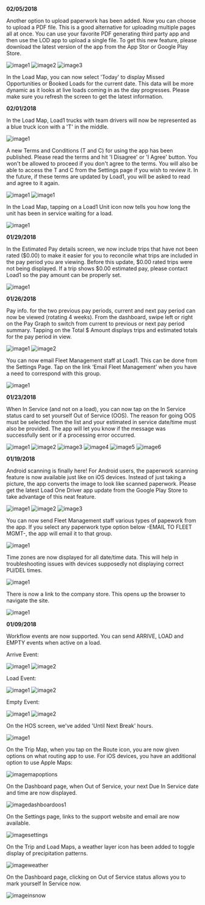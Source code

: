 **02/05/2018**

Another option to upload paperwork has been added.  Now you can choose to upload a PDF file.  This is a good alternative for uploading multiple pages all at once.  You can use your favorite PDF generating third party app and then use the LOD app to upload a single file.  To get this new feature, please download the latest version of the app from the App Stor or Google Play Store.

![image1](_media/whatsnew/imagepwoption1.png)
![image2](_media/whatsnew/imagepwoption2.png)
![image3](_media/whatsnew/imagepwoption3.png)

In the Load Map, you can now select 'Today' to display Missed Opportunities or Booked Loads for the current date.  This data will be more dynamic as it looks at live loads coming in as the day progresses.  Please make sure you refresh the screen to get the latest information.

**02/01/2018**

In the Load Map, Load1 trucks with team drivers will now be represented as a blue truck icon with a 'T' in the middle.

![image1](_media/whatsnew/imagemapoptions3.png)

A new Terms and Conditions (T and C) for using the app has been published.  Please read the terms and hit 'I Disagree' or 'I Agree' button.  You won't be allowed to proceed if you don't agree to the terms.  You will also be able to access the T and C from the Settings page if you wish to review it.  In the future, if these terms are updated by Load1, you will be asked to read and agree to it again.  

![image1](_media/whatsnew/imageTandC.png)
![image1](_media/whatsnew/imageTandC2.png)

In the Load Map, tapping on a Load1 Unit icon now tells you how long the unit has been in service waiting for a load.

![image1](_media/whatsnew/imagemapoptions1.png)

**01/29/2018**

In the Estimated Pay details screen, we now include trips that have not been rated ($0.00) to make it easier for you to reconcile what trips are included in the pay period you are viewing.  Before this update, $0.00 rated trips were not being displayed. If a trip shows $0.00 estimated pay, please contact Load1 so the pay amount can be properly set.

![image1](_media/whatsnew/imagepayinfo4.png)

**01/26/2018**

Pay info. for the two previous pay periods, current and next pay period can now be viewed (rotating 4 weeks).  From the dashboard, swipe left or right on the Pay Graph to switch from current to previous or next pay period summary.  Tapping on the Total $ Amount displays trips and estimated totals for the pay period in view.

![image1](_media/whatsnew/imagepayinfo2.png)
![image2](_media/whatsnew/imagepayinfo1.png)

You can now email Fleet Management staff at Load1. This can be done from the Settings Page. Tap on the link ‘Email Fleet Management’ when you have a need to correspond with this group.

![image1](_media/whatsnew/imagesettings1.png)

**01/23/2018**

When In Service (and not on a load), you can now tap on the In Service status card to set yourself Out of Service (OOS).  The reason for going OOS must be selected from the list and your estimated in service date/time must also be provided.  The app will let you know if the message was successfully sent or if a processing error occurred.

![image1](_media/whatsnew/imagesetOOS1.png)
![image2](_media/whatsnew/imagesetOOS2.png)
![image3](_media/whatsnew/imagesetOOS3.png)
![image4](_media/whatsnew/imagesetOOS4.png)
![image5](_media/whatsnew/imagesetOOS5.png)
![image6](_media/whatsnew/imagesetOOS6.png)

**01/19/2018**

Android scanning is finally here!  For Android users, the paperwork scanning feature is now available just like on iOS devices.  Instead of just taking a picture, the app converts the image to look like scanned paperwork.  Please get the latest Load One Driver app update from the Google Play Store to take advantage of this neat feature.

![image1](_media/whatsnew/imageAndroidscan1.png)
![image2](_media/whatsnew/imageAndroidscan.png)
![image3](_media/whatsnew/imageAndroidscan3.png)

You can now send Fleet Management staff various types of papework from the app.  If you select any paperwork type option below -EMAIL TO FLEET MGMT-, the app will email it to that group. 

![image1](_media/whatsnew/imagepwtypes4.png)

Time zones are now displayed for all date/time data.  This will help in troubleshooting issues with devices supposedly not displaying correct PU/DEL times.

![image1](_media/whatsnew/imageTMZ.png)

There is now a link to the company store. This opens up the browser to navigate the site.

![image1](_media/whatsnew/imagecostore.png)

**01/09/2018**

Workflow events are now supported.  You can send ARRIVE, LOAD and EMPTY events when active on a load.

Arrive Event:

![image1](_media/messages/imagearrive1.png)
![image2](_media/messages/imagearrive2.png)

Load Event:

![image1](_media/messages/imageload1.png)
![image2](_media/messages/imageload2.png)

Empty Event:

![image1](_media/messages/imageempty1.png)
![image2](_media/messages/imageempty2.png)

On the HOS screen, we've added 'Until Next Break' hours.

![image1](_media/hos/imageHOS2.png)


On the Trip Map, when you tap on the Route icon, you are now given options on what routing app to use.  For iOS devices, you have an additional option to use Apple Maps:

![imagemapoptions](_media/whatsnew/imagemapoptions.png)

On the Dashboard page, when Out of Service, your next Due In Service date and time are now displayed.

![imagedashboardoos1](_media/whatsnew/imagedashboardoos1.png)

On the Settings page, links to the support website and email are now available.

![imagesettings](_media/whatsnew/imagesettings.png)

On the Trip and Load Maps, a weather layer icon has been added to toggle display of precipitation patterns.

![imageweather](_media/whatsnew/imageweather.png)

On the Dashboard page, clicking on Out of Service status allows you to mark yourself In Service now.

![imageinsnow](_media/whatsnew/imageinsnow.png)
